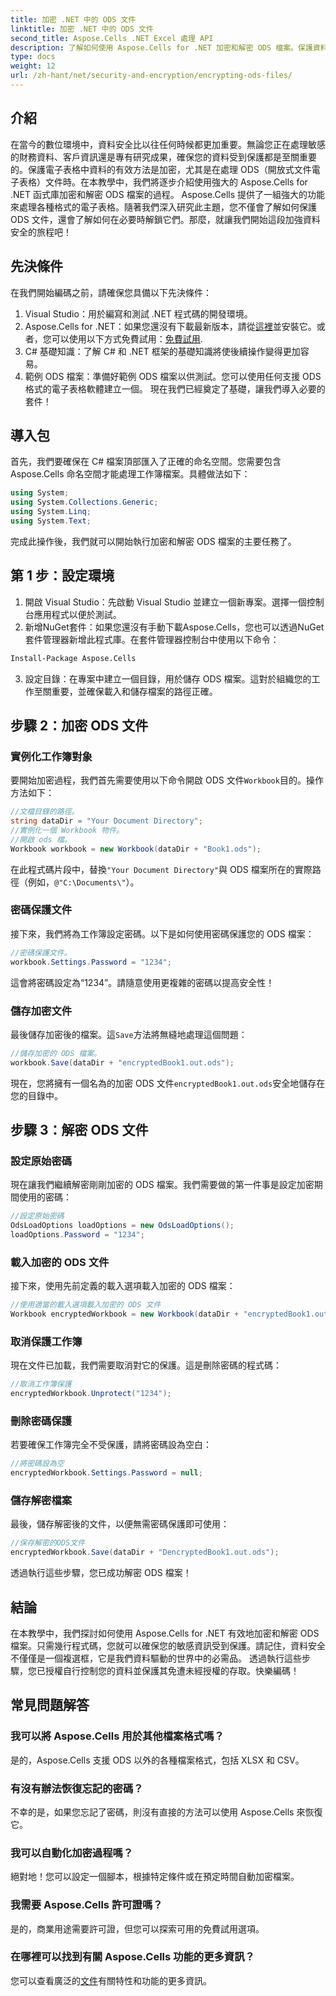 ```yaml
---
title: 加密 .NET 中的 ODS 文件
linktitle: 加密 .NET 中的 ODS 文件
second_title: Aspose.Cells .NET Excel 處理 API
description: 了解如何使用 Aspose.Cells for .NET 加密和解密 ODS 檔案。保護資料的逐步指南。
type: docs
weight: 12
url: /zh-hant/net/security-and-encryption/encrypting-ods-files/
---
```

## 介紹
在當今的數位環境中，資料安全比以往任何時候都更加重要。無論您正在處理敏感的財務資料、客戶資訊還是專有研究成果，確保您的資料受到保護都是至關重要的。保護電子表格中資料的有效方法是加密，尤其是在處理 ODS（開放式文件電子表格）文件時。在本教學中，我們將逐步介紹使用強大的 Aspose.Cells for .NET 函式庫加密和解密 ODS 檔案的過程。
Aspose.Cells 提供了一組強大的功能來處理各種格式的電子表格。隨著我們深入研究此主題，您不僅會了解如何保護 ODS 文件，還會了解如何在必要時解鎖它們。那麼，就讓我們開始這段加強資料安全的旅程吧！
## 先決條件
在我們開始編碼之前，請確保您具備以下先決條件：
1. Visual Studio：用於編寫和測試 .NET 程式碼的開發環境。
2. Aspose.Cells for .NET：如果您還沒有下載最新版本，請從[這裡](https://releases.aspose.com/cells/net/)並安裝它。或者，您可以使用以下方式免費試用：[免費試用](https://releases.aspose.com/).
3. C# 基礎知識：了解 C# 和 .NET 框架的基礎知識將使後續操作變得更加容易。
4. 範例 ODS 檔案：準備好範例 ODS 檔案以供測試。您可以使用任何支援 ODS 格式的電子表格軟體建立一個。
現在我們已經奠定了基礎，讓我們導入必要的套件！
## 導入包
首先，我們要確保在 C# 檔案頂部匯入了正確的命名空間。您需要包含 Aspose.Cells 命名空間才能處理工作簿檔案。具體做法如下：
```csharp
using System;
using System.Collections.Generic;
using System.Linq;
using System.Text;
```
完成此操作後，我們就可以開始執行加密和解密 ODS 檔案的主要任務了。
## 第 1 步：設定環境
1. 開啟 Visual Studio：先啟動 Visual Studio 並建立一個新專案。選擇一個控制台應用程式以便於測試。
2. 新增NuGet套件：如果您還沒有手動下載Aspose.Cells，您也可以透過NuGet套件管理器新增此程式庫。在套件管理器控制台中使用以下命令：
```bash
Install-Package Aspose.Cells
```
3. 設定目錄：在專案中建立一個目錄，用於儲存 ODS 檔案。這對於組織您的工作至關重要，並確保載入和儲存檔案的路徑正確。

## 步驟 2：加密 ODS 文件
### 實例化工作簿對象
要開始加密過程，我們首先需要使用以下命令開啟 ODS 文件`Workbook`目的。操作方法如下：
```csharp
//文檔目錄的路徑。
string dataDir = "Your Document Directory";
//實例化一個 Workbook 物件。
//開啟 ods 檔。
Workbook workbook = new Workbook(dataDir + "Book1.ods");
```
在此程式碼片段中，替換`"Your Document Directory"`與 ODS 檔案所在的實際路徑（例如，`@"C:\Documents\"`）。
### 密碼保護文件
接下來，我們將為工作簿設定密碼。以下是如何使用密碼保護您的 ODS 檔案：
```csharp
//密碼保護文件。
workbook.Settings.Password = "1234";
```
這會將密碼設定為“1234”。請隨意使用更複雜的密碼以提高安全性！
### 儲存加密文件
最後儲存加密後的檔案。這`Save`方法將無縫地處理這個問題：
```csharp
//儲存加密的 ODS 檔案。
workbook.Save(dataDir + "encryptedBook1.out.ods");
```
現在，您將擁有一個名為的加密 ODS 文件`encryptedBook1.out.ods`安全地儲存在您的目錄中。
## 步驟 3：解密 ODS 文件
### 設定原始密碼
現在讓我們繼續解密剛剛加密的 ODS 檔案。我們需要做的第一件事是設定加密期間使用的密碼：
```csharp
//設定原始密碼
OdsLoadOptions loadOptions = new OdsLoadOptions();
loadOptions.Password = "1234";
```
### 載入加密的 ODS 文件
接下來，使用先前定義的載入選項載入加密的 ODS 檔案：
```csharp
//使用適當的載入選項載入加密的 ODS 文件
Workbook encryptedWorkbook = new Workbook(dataDir + "encryptedBook1.out.ods", loadOptions);
```
### 取消保護工作簿
現在文件已加載，我們需要取消對它的保護。這是刪除密碼的程式碼：
```csharp
//取消工作簿保護
encryptedWorkbook.Unprotect("1234");
```
### 刪除密碼保護
若要確保工作簿完全不受保護，請將密碼設為空白：
```csharp
//將密碼設為空
encryptedWorkbook.Settings.Password = null;
```
### 儲存解密檔案
最後，儲存解密後的文件，以便無需密碼保護即可使用：
```csharp
//保存解密的ODS文件
encryptedWorkbook.Save(dataDir + "DencryptedBook1.out.ods");
```
透過執行這些步驟，您已成功解密 ODS 檔案！
## 結論
在本教學中，我們探討如何使用 Aspose.Cells for .NET 有效地加密和解密 ODS 檔案。只需幾行程式碼，您就可以確保您的敏感資訊受到保護。請記住，資料安全不僅僅是一個複選框，它是我們資料驅動的世界中的必需品。
透過執行這些步驟，您已授權自行控制您的資料並保護其免遭未經授權的存取。快樂編碼！
## 常見問題解答
### 我可以將 Aspose.Cells 用於其他檔案格式嗎？
是的，Aspose.Cells 支援 ODS 以外的各種檔案格式，包括 XLSX 和 CSV。
### 有沒有辦法恢復忘記的密碼？
不幸的是，如果您忘記了密碼，則沒有直接的方法可以使用 Aspose.Cells 來恢復它。
### 我可以自動化加密過程嗎？
絕對地！您可以設定一個腳本，根據特定條件或在預定時間自動加密檔案。
### 我需要 Aspose.Cells 許可證嗎？
是的，商業用途需要許可證，但您可以探索可用的免費試用選項。
### 在哪裡可以找到有關 Aspose.Cells 功能的更多資訊？
您可以查看廣泛的[文件](https://reference.aspose.com/cells/net/)有關特性和功能的更多資訊。